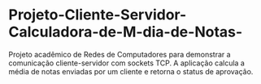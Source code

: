 # Projeto-Cliente-Servidor-Calculadora-de-M-dia-de-Notas-
Projeto acadêmico de Redes de Computadores para demonstrar a comunicação cliente-servidor com sockets TCP. A aplicação calcula a média de notas enviadas por um cliente e retorna o status de aprovação.

